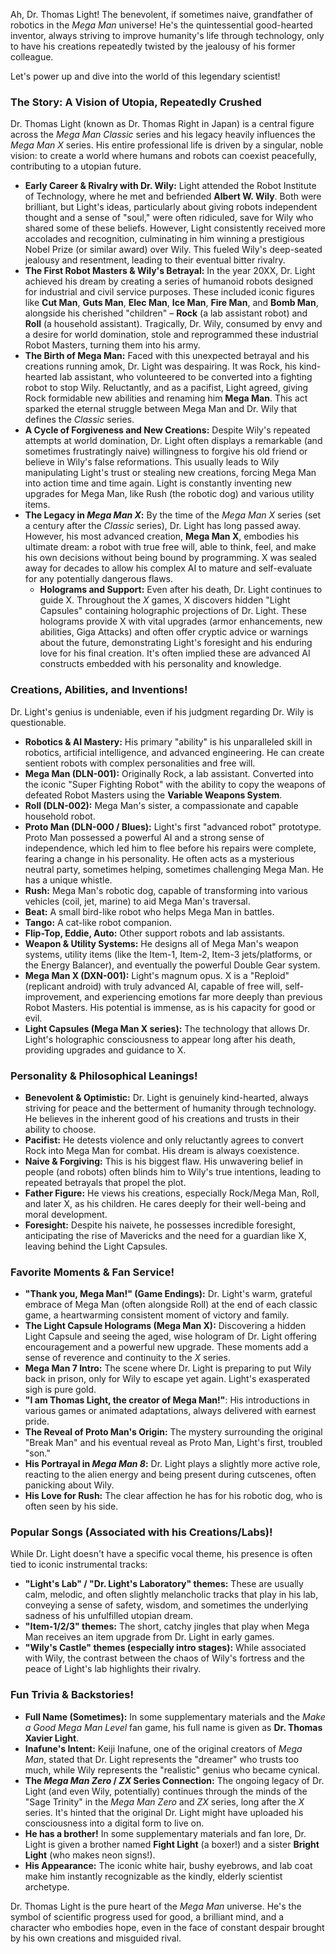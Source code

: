 Ah, Dr. Thomas Light! The benevolent, if sometimes naive, grandfather of robotics in the *Mega Man* universe! He's the quintessential good-hearted inventor, always striving to improve humanity's life through technology, only to have his creations repeatedly twisted by the jealousy of his former colleague.

Let's power up and dive into the world of this legendary scientist!

### The Story: A Vision of Utopia, Repeatedly Crushed

Dr. Thomas Light (known as Dr. Thomas Right in Japan) is a central figure across the *Mega Man Classic* series and his legacy heavily influences the *Mega Man X* series. His entire professional life is driven by a singular, noble vision: to create a world where humans and robots can coexist peacefully, contributing to a utopian future.

* **Early Career & Rivalry with Dr. Wily:** Light attended the Robot Institute of Technology, where he met and befriended **Albert W. Wily**. Both were brilliant, but Light's ideas, particularly about giving robots independent thought and a sense of "soul," were often ridiculed, save for Wily who shared some of these beliefs. However, Light consistently received more accolades and recognition, culminating in him winning a prestigious Nobel Prize (or similar award) over Wily. This fueled Wily's deep-seated jealousy and resentment, leading to their eventual bitter rivalry.
* **The First Robot Masters & Wily's Betrayal:** In the year 20XX, Dr. Light achieved his dream by creating a series of humanoid robots designed for industrial and civil service purposes. These included iconic figures like **Cut Man**, **Guts Man**, **Elec Man**, **Ice Man**, **Fire Man**, and **Bomb Man**, alongside his cherished "children" – **Rock** (a lab assistant robot) and **Roll** (a household assistant). Tragically, Dr. Wily, consumed by envy and a desire for world domination, stole and reprogrammed these industrial Robot Masters, turning them into his army.
* **The Birth of Mega Man:** Faced with this unexpected betrayal and his creations running amok, Dr. Light was despairing. It was Rock, his kind-hearted lab assistant, who volunteered to be converted into a fighting robot to stop Wily. Reluctantly, and as a pacifist, Light agreed, giving Rock formidable new abilities and renaming him **Mega Man**. This act sparked the eternal struggle between Mega Man and Dr. Wily that defines the *Classic* series.
* **A Cycle of Forgiveness and New Creations:** Despite Wily's repeated attempts at world domination, Dr. Light often displays a remarkable (and sometimes frustratingly naive) willingness to forgive his old friend or believe in Wily's false reformations. This usually leads to Wily manipulating Light's trust or stealing new creations, forcing Mega Man into action time and time again. Light is constantly inventing new upgrades for Mega Man, like Rush (the robotic dog) and various utility items.
* **The Legacy in *Mega Man X*:** By the time of the *Mega Man X* series (set a century after the *Classic* series), Dr. Light has long passed away. However, his most advanced creation, **Mega Man X**, embodies his ultimate dream: a robot with true free will, able to think, feel, and make his own decisions without being bound by programming. X was sealed away for decades to allow his complex AI to mature and self-evaluate for any potentially dangerous flaws.
    * **Holograms and Support:** Even after his death, Dr. Light continues to guide X. Throughout the *X* games, X discovers hidden "Light Capsules" containing holographic projections of Dr. Light. These holograms provide X with vital upgrades (armor enhancements, new abilities, Giga Attacks) and often offer cryptic advice or warnings about the future, demonstrating Light's foresight and his enduring love for his final creation. It's often implied these are advanced AI constructs embedded with his personality and knowledge.

### Creations, Abilities, and Inventions!

Dr. Light's genius is undeniable, even if his judgment regarding Dr. Wily is questionable.

* **Robotics & AI Mastery:** His primary "ability" is his unparalleled skill in robotics, artificial intelligence, and advanced engineering. He can create sentient robots with complex personalities and free will.
* **Mega Man (DLN-001):** Originally Rock, a lab assistant. Converted into the iconic "Super Fighting Robot" with the ability to copy the weapons of defeated Robot Masters using the **Variable Weapons System**.
* **Roll (DLN-002):** Mega Man's sister, a compassionate and capable household robot.
* **Proto Man (DLN-000 / Blues):** Light's first "advanced robot" prototype. Proto Man possessed a powerful AI and a strong sense of independence, which led him to flee before his repairs were complete, fearing a change in his personality. He often acts as a mysterious neutral party, sometimes helping, sometimes challenging Mega Man. He has a unique whistle.
* **Rush:** Mega Man's robotic dog, capable of transforming into various vehicles (coil, jet, marine) to aid Mega Man's traversal.
* **Beat:** A small bird-like robot who helps Mega Man in battles.
* **Tango:** A cat-like robot companion.
* **Flip-Top, Eddie, Auto:** Other support robots and lab assistants.
* **Weapon & Utility Systems:** He designs all of Mega Man's weapon systems, utility items (like the Item-1, Item-2, Item-3 jets/platforms, or the Energy Balancer), and eventually the powerful Double Gear system.
* **Mega Man X (DXN-001):** Light's magnum opus. X is a "Reploid" (replicant android) with truly advanced AI, capable of free will, self-improvement, and experiencing emotions far more deeply than previous Robot Masters. His potential is immense, as is his capacity for good or evil.
* **Light Capsules (Mega Man X series):** The technology that allows Dr. Light's holographic consciousness to appear long after his death, providing upgrades and guidance to X.

### Personality & Philosophical Leanings!

* **Benevolent & Optimistic:** Dr. Light is genuinely kind-hearted, always striving for peace and the betterment of humanity through technology. He believes in the inherent good of his creations and trusts in their ability to choose.
* **Pacifist:** He detests violence and only reluctantly agrees to convert Rock into Mega Man for combat. His dream is always coexistence.
* **Naive & Forgiving:** This is his biggest flaw. His unwavering belief in people (and robots) often blinds him to Wily's true intentions, leading to repeated betrayals that propel the plot.
* **Father Figure:** He views his creations, especially Rock/Mega Man, Roll, and later X, as his children. He cares deeply for their well-being and moral development.
* **Foresight:** Despite his naivete, he possesses incredible foresight, anticipating the rise of Mavericks and the need for a guardian like X, leaving behind the Light Capsules.

### Favorite Moments & Fan Service!

* **"Thank you, Mega Man!" (Game Endings):** Dr. Light's warm, grateful embrace of Mega Man (often alongside Roll) at the end of each classic game, a heartwarming consistent moment of victory and family.
* **The Light Capsule Holograms (Mega Man X):** Discovering a hidden Light Capsule and seeing the aged, wise hologram of Dr. Light offering encouragement and a powerful new upgrade. These moments add a sense of reverence and continuity to the *X* series.
* **Mega Man 7 Intro:** The scene where Dr. Light is preparing to put Wily back in prison, only for Wily to escape yet again. Light's exasperated sigh is pure gold.
* **"I am Thomas Light, the creator of Mega Man!"**: His introductions in various games or animated adaptations, always delivered with earnest pride.
* **The Reveal of Proto Man's Origin:** The mystery surrounding the original "Break Man" and his eventual reveal as Proto Man, Light's first, troubled "son."
* **His Portrayal in *Mega Man 8*:** Dr. Light plays a slightly more active role, reacting to the alien energy and being present during cutscenes, often panicking about Wily.
* **His Love for Rush:** The clear affection he has for his robotic dog, who is often seen by his side.

### Popular Songs (Associated with his Creations/Labs)!

While Dr. Light doesn't have a specific vocal theme, his presence is often tied to iconic instrumental tracks:

* **"Light's Lab" / "Dr. Light's Laboratory" themes:** These are usually calm, melodic, and often slightly melancholic tracks that play in his lab, conveying a sense of safety, wisdom, and sometimes the underlying sadness of his unfulfilled utopian dream.
* **"Item-1/2/3" themes:** The short, catchy jingles that play when Mega Man receives an item upgrade from Dr. Light in early games.
* **"Wily's Castle" themes (especially intro stages):** While associated with Wily, the contrast between the chaos of Wily's fortress and the peace of Light's lab highlights their rivalry.

### Fun Trivia & Backstories!

* **Full Name (Sometimes):** In some supplementary materials and the *Make a Good Mega Man Level* fan game, his full name is given as **Dr. Thomas Xavier Light**.
* **Inafune's Intent:** Keiji Inafune, one of the original creators of *Mega Man*, stated that Dr. Light represents the "dreamer" who trusts too much, while Wily represents the "realistic" genius who became cynical.
* **The *Mega Man Zero* / *ZX* Series Connection:** The ongoing legacy of Dr. Light (and even Wily, potentially) continues through the minds of the "Sage Trinity" in the *Mega Man Zero* and *ZX* series, long after the *X* series. It's hinted that the original Dr. Light might have uploaded his consciousness into a digital form to live on.
* **He has a brother!** In some supplementary materials and fan lore, Dr. Light is given a brother named **Fight Light** (a boxer!) and a sister **Bright Light** (who makes neon signs!).
* **His Appearance:** The iconic white hair, bushy eyebrows, and lab coat make him instantly recognizable as the kindly, elderly scientist archetype.

Dr. Thomas Light is the pure heart of the *Mega Man* universe. He's the symbol of scientific progress used for good, a brilliant mind, and a character who embodies hope, even in the face of constant despair brought by his own creations and misguided rival.
